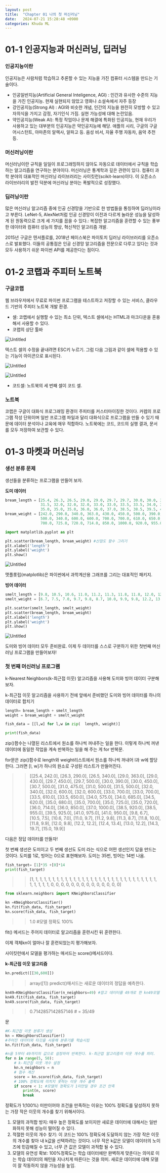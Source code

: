 ```yaml
---
layout: post
title:  "Chapter 01 나의 첫 머신러닝"
date:   2024-07-21 15:28:48 +0900
categories: Khuda ML
---
```


# 01-1 인공지능과 머신러닝, 딥러닝

### 인공지능이란

인공지능은 사람처럼 학습하고 추론할 수 있는 지능을 가진 컴퓨터 시스템을 만드는 기술이다. 

- 인공일반지능(Artificial General Inteligence, AGI) : 인간과 유사한 수준의 지능을 가진 인공지능. 현재 실현되지 않았고 영화나 소설속에서 자주 등장
- 강인공지능(Strong AI) : AGI와 비슷한 개념, 인간의 지능을 완전히 모방할 수 있고 자의식을 가지고 감정, 자기인식 가짐. 실현 가능성에 대해 논란있음.
- 약인공지능(Weak AI): 특정 작업이나 문제 해결에 특화된 인공지능, 현재 우리가 사용하고 있는 대부분의 인공지능은 약인공지능에 해당. 애플의 시리, 구글의 구글 어시스턴트, 아마존의 알렉사, 알파고 등. 음성 비서, 자율 주행 자동차, 음악 추천 등.

### 머신러닝이란

머신러닝이란 규칙을 일일이 프로그래밍하지 않아도 자동으로 데이터에서 규칙을 학습하는 알고리즘을 연구하는 분야이다. 머신러닝은 통계학과 깊은 관련이 있다. 컴퓨터 과학 분야의 대표적인 머신러닝 라이브러리는 사이킷런(scikit-learn)이다. 이 오픈소스 라이브러리의 발전 덕분에 머신러닝 분야는 폭발적으로 성장했다. 

### 딥러닝이란

많은 머신러닝 알고리즘 중에 인공 신경망을 기반으로 한 방법들을 통칭하여 딥러닝이라고 부른다. LeNet-5, AlexNet처럼 인공 신경망이 이전과 다르게 놀라운 성능을 달성하게 된 원동력으로 크게 세 가지를 꼽을 수 있다.: 복잡한 알고리즘을 훈련할 수 있는 풍부한 데이터와 컴퓨터 성능의 향상, 혁신적인 알고리즘 개발. 

2015년 구글은 텐서플로를, 2018년 페이스북은 파이토치 딥러닝 라이브러리를 오픈소스로 발표했다.  이들의 공통점은 인공 신경망 알고리즘을 전문으로 다루고 있다는 것과 모두 사용하기 쉬운 파이썬 API를 제공한다는 점이다. 

# 01-2 코랩과 주피터 노트북

### 구글코랩

웹 브라우저에서 무료로 파이썬 프로그램을 테스트하고 저장할 수 있는 서비스, 클라우드 기반의 주피터 노트북 개발 환경. 

- 셀: 코랩에서 실행할 수 있는 최소 단위, 텍스트 셀에서는 HTML과 마크다운을 혼용해서 사용할 수 있다.
- 코랩의 상단 툴바

![Untitled](/assets/HW1/g1.png)

텍스트 셀의 수정을 끝내려면 ESC키 누르기.  그럼 다음 그림과 같이 셀에 적용할 수 있는 기능이 아이콘으로 표시된다.

![Untitled](/assets/HW1/g2.png)

![Untitled](/assets/HW1/g3.png)

- 코드셀: 노트북의 세 번째 셀이 코드 셀.

### 노트북

코랩은 구글이 대화식 프로그래밍 환경이 주피터를 커스터마이징한 것이다. 커렙의 프로그램 작성 단위이며 일반 프로그램 파일과 달리 대화식으로 프로그램을 만들 수 있기 때문에 데이터 분석이나 교육에 매우 적합하다. 노트북에는 코드, 코드의 실행 결과, 문서를 모두 저장하여 보관할 수 있다. 

# 01-3 마켓과 머신러닝

### 생선 분류 문제

생선들을 분류하는 프로그램을 만들어 보자.

**도미 데이터**

```python
bream_length = [25.4, 26.3, 26.5, 29.0, 29.0, 29.7, 29.7, 30.0, 30.0, 30.7, 31.0, 31.0, 
                31.5, 32.0, 32.0, 32.0, 33.0, 33.0, 33.5, 33.5, 34.0, 34.0, 34.5, 35.0, 
                35.0, 35.0, 35.0, 36.0, 36.0, 37.0, 38.5, 38.5, 39.5, 41.0, 41.0]
bream_weight = [242.0, 290.0, 340.0, 363.0, 430.0, 450.0, 500.0, 390.0, 450.0, 500.0, 475.0, 500.0, 
                500.0, 340.0, 600.0, 600.0, 700.0, 700.0, 610.0, 650.0, 575.0, 685.0, 620.0, 680.0, 
                700.0, 725.0, 720.0, 714.0, 850.0, 1000.0, 920.0, 955.0, 925.0, 975.0, 950.0]
```

```python
import matplotlib.pyplot as plt

plt.scatter(bream_length, bream_weight) #산점도 함수 그리기
plt.xlabel('length')
plt.ylabel('weight')
plt.show()

```

![Untitled](/assets/HW1/g4.png)

맷플롯립(matplotlib)은 파이썬에서 과학계산용 그래프를 그리는 대표적인 패키지. 

**빙어 데이터**

```python
smelt_length = [9.8, 10.5, 10.6, 11.0, 11.2, 11.3, 11.8, 11.8, 12.0, 12.2, 12.4, 13.0, 14.3, 15.0]
smelt_weight = [6.7, 7.5, 7.0, 9.7, 9.8, 8.7, 10.0, 9.9, 9.8, 12.2, 13.4, 12.2, 19.7, 19.9]
```

```python
plt.scatter(smelt_length, smelt_weight)
plt.scatter(bream_length, bream_weight)
plt.xlabel('length')
plt.ylabel('weight')
plt.show()
```

![Untitled](/assets/HW1/g5.png)

도미와 빙어 데이터 모두 준비완료. 이제 두 데이터를 스스로 구분하기 위한 첫번째 머신러닝 프로그램을 만들어보자!

### 첫 번째 머신러닝 프로그램

k-Nearest Neighbors(k-최근접 이웃) 알고리즘을 사용해 도미와 빙어 데이터 구분해보자. 

k-최근접 이웃 알고리즘을 사용하기 전에 앞에서 준비했던 도미와 빙어 데이터를 하나의 데이터로 합치기

```python
length= bream_length + smelt_length
weight = bream_weight + smelt_weight  

fish_data = [[l,w] for l,w in zip(  length, weight)]

print(fish_data)
```

zip()함수는 나열된 리스트에서 원소를 하나씩 꺼내주는 일을 한다. 이렇게 하나씩 꺼낸 데이터에 동일한 작업을 계속 반복하는 일을 해 주는 게 for 반복문.

for문은 zip()함수로 length와 weight리스트에서 원소를 하나씩 꺼내어 l과 w에 할당한다. 그러면 [l, w]가 하나의 원소로 구성된 리스트가 만들어진다. 


>>[[25.4, 242.0], [26.3, 290.0], [26.5, 340.0], [29.0, 363.0], [29.0, 430.0], [29.7, 450.0], [29.7, 500.0], [30.0, 390.0], [30.0, 450.0], [30.7, 500.0], [31.0, 475.0], [31.0, 500.0], [31.5, 500.0], [32.0, 340.0], [32.0, 600.0], [32.0, 600.0], [33.0, 700.0], [33.0, 700.0], [33.5, 610.0], [33.5, 650.0], [34.0, 575.0], [34.0, 685.0], [34.5, 620.0], [35.0, 680.0], [35.0, 700.0], [35.0, 725.0], [35.0, 720.0], [36.0, 714.0], [36.0, 850.0], [37.0, 1000.0], [38.5, 920.0], [38.5, 955.0], [39.5, 925.0], [41.0, 975.0], [41.0, 950.0], [9.8, 6.7], [10.5, 7.5], [10.6, 7.0], [11.0, 9.7], [11.2, 9.8], [11.3, 8.7], [11.8, 10.0], [11.8, 9.9], [12.0, 9.8], [12.2, 12.2], [12.4, 13.4], [13.0, 12.2], [14.3, 19.7], [15.0, 19.9]]

다음은 정답 데이터를 만들자!

첫 번째 생선은 도미이고 두 번째 생선도 도미 라는 식으로 어떤 생선인지 답을 만드는 것이다.  도미를 1로, 빙어는 0으로 표현해보자. 도미는 35번, 빙어는 14번 나옴. 

```python
fish_target= [1]*35 +[0]*14
print(fish_target)
```

>> [1, 1, 1, 1, 1, 1, 1, 1, 1, 1, 1, 1, 1, 1, 1, 1, 1, 1, 1, 1, 1, 1, 1, 1, 1, 1, 1, 1, 1, 1, 1, 1, 1, 1, 1, 0, 0, 0, 0, 0, 0, 0, 0, 0, 0, 0, 0, 0, 0]

```python
from sklearn.neighbors import KNeighborsClassifier

kn =KNeighborsClassifier()
kn.fit(fish_data, fish_target)
kn.score(fish_data, fish_target)
```

>>1.0 #모델 정확도 100%

fit() 메서드는 주어지 데이터로 알고리즘을 훈련시킨 뒤 훈련한다.

이제 객체kn이 얼마나 잘 훈련되었는지 평가해보자. 

사이킷런에서 모델을 평가하는 매서드는 score()메서드이다. 

**k-최근접 이웃 알고리즘**

```python
kn.predict([[30,600]])  
```

>> array([1])
predict()매서드는 새로운 데이터의 정답을 예측한다. 

```python
kn49=KNeighborsClassifier(n_neighbors=49) #참고 데이터를 49개로 한 kn49모델
kn49.fit(fish_data, fish_target)
kn49.score(fish_data, fish_target)
```

>>0.7142857142857146 # = 35/49

문

```python
#K-최근접 이웃 분류기 생성
kn = KNeighborsClassifier()
#주어진 데이터와 타깃을 사용해 분류기를 학습시킴
kn.fit(fish_data, fish_target)

#n을 5부터 49까지의 값으로 설정하여 반복한다. k-최근접 알고리즘의 이웃 개수를 의미. 
for n in range(5, 50):
    # k-최근접 이웃 개수 설정
    kn.n_neighbors = n
    # 점수 계산
    score = kn.score(fish_data, fish_target)
    # 100% 정확도에 미치지 못하는 이웃 개수 출력
    if score < 1: #모델의 정확도가 1미만일 경우 조건 만족
        print(n, score)
        break
```

정확도가 1(100%) 미만이어야 조건을 만족하는 이유는 100% 정확도를 달성하지 못하는 가장 작은 이웃의 개수를 찾기 위해서이다. 

1. 모델의 과적합 방지: 매우 높은 정확도를 보이지만 새로운 데이터에 대해서는 일반화하지 못해 성능이 떨어질 수 있다. 
2. 적절한 이웃의 개수 찾기: 이 코드는 100% 정확도에 도달하지 않는 가장 작은 이웃의 개수를 찾아 내 k값을 선택하려는 것이다. 너무 작은 k값은 모델이 데이터의 노이즈에 민감해질 수 있고, 너무 큰 값은 모델이 과적합 될 수 있다. 
3. 모델의 유연성 확보: 100%정확도는 학습 데이터에만 완벽하게 맞춘다는 의미로 이는 학습 데이터의 패턴을 지나치게 따른다는 것을 의미. 새로운 데이터에 대해 모델이 잘 작동하지 않을 가능성을 높임.
